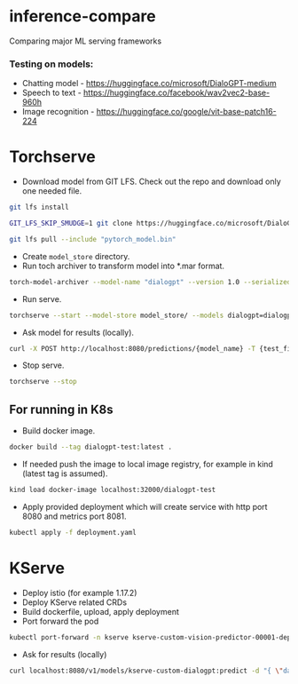 # inference-compare
Comparing major ML serving frameworks

### Testing on models:
* Chatting model - https://huggingface.co/microsoft/DialoGPT-medium
* Speech to text - https://huggingface.co/facebook/wav2vec2-base-960h
* Image recognition - https://huggingface.co/google/vit-base-patch16-224

# Torchserve
* Download model from GIT LFS. Check out the repo and download only one needed file.
```bash
git lfs install

GIT_LFS_SKIP_SMUDGE=1 git clone https://huggingface.co/microsoft/DialoGPT-medium

git lfs pull --include "pytorch_model.bin"
```

* Create `model_store` directory.
* Run toch archiver to transform model into *.mar format.
```bash
torch-model-archiver --model-name "dialogpt" --version 1.0 --serialized-file ./DialoGPT-medium/pytorch_model.bin --extra-files "./DialoGPT-medium/config.json,./DialoGPT-medium/vocab.json" --handler ./inference-compare/dialogpt-handler.py
```
* Run serve.
```bash
torchserve --start --model-store model_store/ --models dialogpt=dialogpt.mar
```

* Ask model for results (locally).
```bash
curl -X POST http://localhost:8080/predictions/{model_name} -T {test_file}
```

* Stop serve.
```bash
torchserve --stop
```

## For running in K8s
* Build docker image.
```bash
docker build --tag dialogpt-test:latest .
```

* If needed push the image to local image registry, for example in kind (latest tag is assumed).
```bash
kind load docker-image localhost:32000/dialogpt-test
```

* Apply provided deployment which will create service with http port 8080 and metrics port 8081.
```bash
kubectl apply -f deployment.yaml
```

# KServe
* Deploy istio (for example 1.17.2)
* Deploy KServe related CRDs
* Build dockerfile, upload, apply deployment
* Port forward the pod
```bash
kubectl port-forward -n kserve kserve-custom-vision-predictor-00001-deployment-55bc9cc4c6658wn 8080:8080
```

* Ask for results (locally)
```bash
curl localhost:8080/v1/models/kserve-custom-dialogpt:predict -d "{ \"data\": \"How to get rich fast\" }"
```
